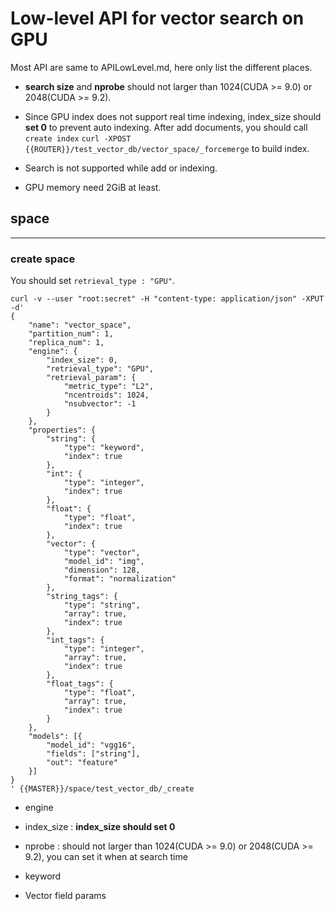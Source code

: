 # Low-level API for vector search on GPU

Most API are same to APILowLevel.md, here only list the different places.
* **search size** and **nprobe** should not larger than 1024(CUDA >= 9.0) or 2048(CUDA >= 9.2).
* Since GPU index does not support real time indexing, index_size should **set 0** to prevent auto indexing. After add documents, you should call `create index` `curl -XPOST {{ROUTER}}/test_vector_db/vector_space/_forcemerge` to build index.

* Search is not supported while add or indexing.
* GPU memory need 2GiB at least.

## space

----

### create space

You should set `retrieval_type : "GPU"`.

````$xslt
curl -v --user "root:secret" -H "content-type: application/json" -XPUT -d'
{
	"name": "vector_space",
	"partition_num": 1,
	"replica_num": 1,
	"engine": {
		"index_size": 0,
        "retrieval_type": "GPU",
        "retrieval_param": {
            "metric_type": "L2",
			"ncentroids": 1024,
			"nsubvector": -1
		}
	},
	"properties": {
		"string": {
			"type": "keyword",
			"index": true
		},
		"int": {
			"type": "integer",
			"index": true
		},
		"float": {
			"type": "float",
			"index": true
		},
		"vector": {
			"type": "vector",
			"model_id": "img",
			"dimension": 128,
			"format": "normalization"
		},
		"string_tags": {
			"type": "string",
			"array": true,
			"index": true
		},
		"int_tags": {
			"type": "integer",
			"array": true,
			"index": true
		},
		"float_tags": {
			"type": "float",
			"array": true,
			"index": true
		}
	},
	"models": [{
		"model_id": "vgg16",
		"fields": ["string"],
		"out": "feature"
	}]
}
' {{MASTER}}/space/test_vector_db/_create
````

* engine
* index_size : **index_size should set 0**
* nprobe : should not larger than 1024(CUDA >= 9.0) or 2048(CUDA >= 9.2), you can set it when at search time
* keyword

* Vector field params
